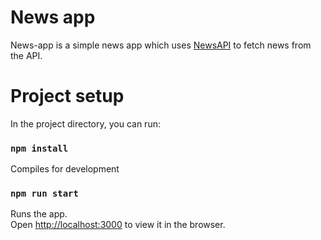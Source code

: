 # News app 

News-app is a simple news app which uses [NewsAPI](https://newsapi.org/) to fetch news from the API.

# Project setup

In the project directory, you can run:

### `npm install` 

Compiles for development

### `npm run start`
Runs the app.<br />
Open [http://localhost:3000](http://localhost:3000) to view it in the browser.
